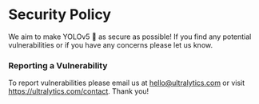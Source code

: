 # Security Policy

We aim to make YOLOv5 🚀 as secure as possible! If you find any potential vulnerabilities or if you have any concerns please let us know.

### Reporting a Vulnerability

To report vulnerabilities please email us at hello@ultralytics.com or visit https://ultralytics.com/contact. Thank you!
